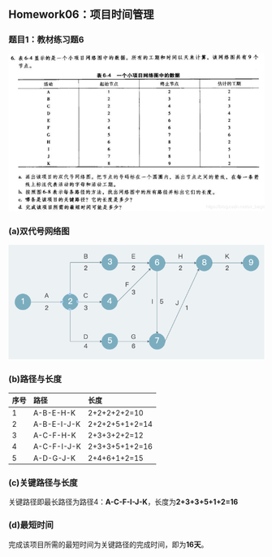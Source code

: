 ## Homework06：项目时间管理

### 题目1：教材练习题6  
![习题6](https://github.com/SuBruce/IT-Project-Management/blob/master/Homework06/images/01.png) 

### (a)双代号网络图  
![习题6-双代号网络图](https://github.com/SuBruce/IT-Project-Management/blob/master/Homework06/images/02.png)  

### (b)路径与长度
|序号|路径|长度|
|:---|:---|:---|
|1|A-B-E-H-K|2+2+2+2+2=10|
|2|A-B-E-I-J-K|2+2+2+5+1+2=14|
|3|A-C-F-H-K|2+3+3+2+2=12|
|4|A-C-F-I-J-K|2+3+3+5+1+2=16|
|5|A-D-G-J-K|2+4+6+1+2=15|

### (c)关键路径与长度
关键路径即最长路径为路径4：**A-C-F-I-J-K**，长度为**2+3+3+5+1+2=16**

### (d)最短时间
完成该项目所需的最短时间为关键路径的完成时间，即为**16天**。

